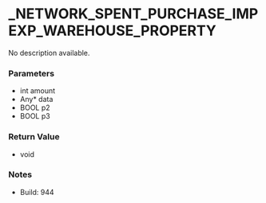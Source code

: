 # _NETWORK_SPENT_PURCHASE_IMPEXP_WAREHOUSE_PROPERTY

No description available.

### Parameters
* int amount
* Any* data
* BOOL p2
* BOOL p3

### Return Value
* void

### Notes
* Build: 944

